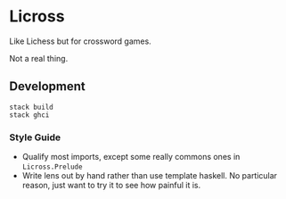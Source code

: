 # Licross

Like Lichess but for crossword games.

Not a real thing.

## Development

    stack build
    stack ghci

### Style Guide

* Qualify most imports, except some really commons ones in `Licross.Prelude`
* Write lens out by hand rather than use template haskell. No particular
  reason, just want to try it to see how painful it is.
